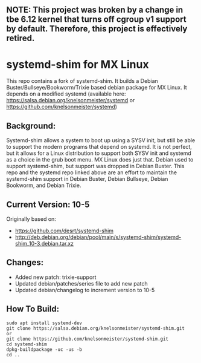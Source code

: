 ## NOTE: This project was broken by a change in tbe 6.12 kernel that turns off cgroup v1 support by default. Therefore, this project is effectively retired.

# systemd-shim for MX Linux
This repo contains a fork of systemd-shim.  It builds a Debian Buster/Bullseye/Bookworm/Trixie based debian package for MX Linux.
It depends on a modified systemd (available here: https://salsa.debian.org/knelsonmeister/systemd or https://github.com/knelsonmeister/systemd)

## Background:
Systemd-shim allows a system to boot up using a SYSV init, but still be able to support the modern programs that depend on systemd.  It is not perfect, but it allows for a Linux distribution to support both SYSV init and systemd as a choice in the grub boot menu.  MX Linux does just that.
Debian used to support systemd-shim, but support was dropped in Debian Buster.  This repo and the systemd repo linked above are an effort to maintain the systemd-shim support in Debian Buster, Debian Bullseye, Debian Bookworm, and Debian Trixie.

## Current Version: 10-5
Originally based on:
- https://github.com/desrt/systemd-shim
- http://deb.debian.org/debian/pool/main/s/systemd-shim/systemd-shim_10-3.debian.tar.xz

## Changes:
  - Added new patch: trixie-support
  - Updated debian/patches/series file to add new patch
  - Updated debian/changelog to increment version to 10-5

## How To Build:
```
sudo apt install systemd-dev
git clone https://salsa.debian.org/knelsonmeister/systemd-shim.git
or
git clone https://github.com/knelsonmeister/systemd-shim.git
cd systemd-shim
dpkg-buildpackage -uc -us -b
cd ..
```
